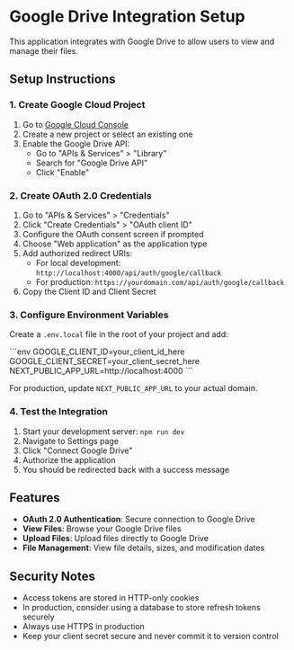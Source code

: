 # Google Drive Integration Setup

This application integrates with Google Drive to allow users to view and manage their files.

## Setup Instructions

### 1. Create Google Cloud Project

1. Go to [Google Cloud Console](https://console.cloud.google.com/)
2. Create a new project or select an existing one
3. Enable the Google Drive API:
   - Go to "APIs & Services" > "Library"
   - Search for "Google Drive API"
   - Click "Enable"

### 2. Create OAuth 2.0 Credentials

1. Go to "APIs & Services" > "Credentials"
2. Click "Create Credentials" > "OAuth client ID"
3. Configure the OAuth consent screen if prompted
4. Choose "Web application" as the application type
5. Add authorized redirect URIs:
   - For local development: `http://localhost:4000/api/auth/google/callback`
   - For production: `https://yourdomain.com/api/auth/google/callback`
6. Copy the Client ID and Client Secret

### 3. Configure Environment Variables

Create a `.env.local` file in the root of your project and add:

\`\`\`env
GOOGLE_CLIENT_ID=your_client_id_here
GOOGLE_CLIENT_SECRET=your_client_secret_here
NEXT_PUBLIC_APP_URL=http://localhost:4000
\`\`\`

For production, update `NEXT_PUBLIC_APP_URL` to your actual domain.

### 4. Test the Integration

1. Start your development server: `npm run dev`
2. Navigate to Settings page
3. Click "Connect Google Drive"
4. Authorize the application
5. You should be redirected back with a success message

## Features

- **OAuth 2.0 Authentication**: Secure connection to Google Drive
- **View Files**: Browse your Google Drive files
- **Upload Files**: Upload files directly to Google Drive
- **File Management**: View file details, sizes, and modification dates

## Security Notes

- Access tokens are stored in HTTP-only cookies
- In production, consider using a database to store refresh tokens securely
- Always use HTTPS in production
- Keep your client secret secure and never commit it to version control
